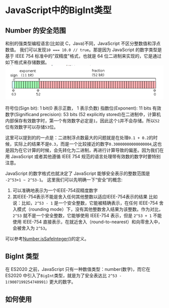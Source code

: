 # JavaScript中的BigInt类型

## Number 的安全范围

和别的强类型编程语言(比如说 C，Java)不同，JavaScript 不区分整数值和浮点数值。
我们可以发现`10 === 10.0 // true`。那是因为 JavaScript 的数字类型是基于 IEEE 754 标准中的"双精度"格式，也就是 64 位二进制来实现的，它是通过如下格式来存储数据。
![ieee-754](../images/ieee-754.png)

符号位(Sign bit): 1 bit(0 表示正数， 1 表示负数)
指数位(Exponent): 11 bits
有效数字(Significand precision): 53 bits (52 explicitly stored)在二进制中，计算机内部保存有效数字时，第一个有效数字必定是`1`，因此这个`1`并不会存储。所以`52`位有效数字可以存储`53`位。

这里可以提到的的一点是：二进制浮点数最大的问题就是在处理`0.1 + 0.2`的时候，实际上的结果不是`0.3`，而是一个比较接近的数字`0.30000000000000004`,这也是因为在它计算的时候，会先转化为二进制，再进行计算导致的偏差。因为我们在用 JavaScript 或者其他遵循 IEEE 754 规范的语言处理带有效数的数字时要特别注意。

JavaScript 的数字格式也就决定了 JavaScript 能够安全表示的整数范围是 `-2^53+1 ~ 2^53-1`。
这里我们可以先明确一下“安全”的概念:
1. 可以准确地表示为一个IEEE-754双精度数字
2. 其IEEE-754表示不能是舍入任何其他整数以适应IEEE-754表示的结果
比如说：比如，`2^53 - 1` 是一个安全整数，它能被精确表示，在任何 IEEE-754 舍入模式（rounding mode）下，没有其他整数舍入结果为该整数。作为对比，`2^53` 就不是一个安全整数，它能够使用 IEEE-754 表示，但是 `2^53 + 1` 不能使用 IEEE-754 直接表示，在就近舍入（round-to-nearest）和向零舍入中，会被舍入为 `2^53`。

可以参考[Number.isSafeInteger()](https://developer.mozilla.org/en-US/docs/Web/JavaScript/Reference/Global_Objects/Number/isSafeInteger)的定义。

## BigInt 类型

在 ES2020 之前，JavaScript 只有一种数值类型：number(数字)，而它在 ES2020 中引入了`BigInt`类型，就是为了安全表达比 `2^53 - 1(9007199254740991)` 更大的数字。

## 如何使用
